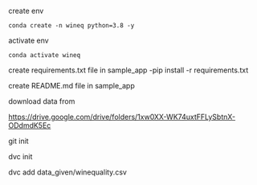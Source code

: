 create env
```terminal
conda create -n wineq python=3.8 -y
```
activate env
```terminal
conda activate wineq
```

create requirements.txt file in sample_app
-pip install -r requirements.txt

create README.md file in sample_app

download data from

https://drive.google.com/drive/folders/1xw0XX-WK74uxtFFLySbtnX-ODdmdK5Ec


git init

dvc init

dvc add data_given/winequality.csv 

